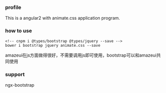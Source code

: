 ### profile
This is a angular2 with animate.css application program.
### how to use
```
<!-- cnpm i @types/bootstrap @types/jquery --save -->
bower i bootstrap jquery animate.css --save
```
amazeui在js方面做得很好，不需要调用js即可使用，bootstrap可以和amazeui共同使用
### support
ngx-bootstrap
